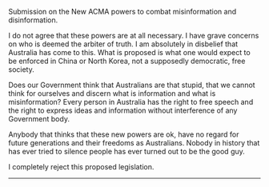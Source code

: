 Submission on the New ACMA powers to combat misinformation and disinformation.

I do not agree that these powers are at all necessary. I have grave concerns on who is deemed
the arbiter of truth. I am absolutely in disbelief that Australia has come to this. What is proposed is
what one would expect to be enforced in China or North Korea, not a supposedly democratic,
free society.

Does our Government think that Australians are that stupid, that we cannot think for ourselves
and discern what is information and what is misinformation? Every person in Australia has the
right to free speech and the right to express ideas and information without interference of any
Government body.

Anybody that thinks that these new powers are ok, have no regard for future generations and their
freedoms as Australians. Nobody in history that has ever tried to silence people has ever turned
out to be the good guy.

I completely reject this proposed legislation.


-----

